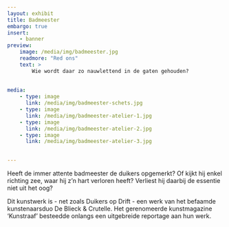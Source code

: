 ```yaml
---
layout: exhibit
title: Badmeester
embargo: true
insert:
    - banner
preview: 
    image: /media/img/badmeester.jpg
    readmore: "Red ons"
    text: >
        Wie wordt daar zo nauwlettend in de gaten gehouden?
        
        
media:
    - type: image
      link: /media/img/badmeester-schets.jpg
    - type: image
      link: /media/img/badmeester-atelier-1.jpg
    - type: image
      link: /media/img/badmeester-atelier-2.jpg
    - type: image
      link: /media/img/badmeester-atelier-3.jpg
      

---
```


Heeft de immer attente badmeester de duikers opgemerkt? Of kijkt hij enkel richting zee, waar hij z’n hart verloren heeft? Verliest hij daarbij de essentie niet uit het oog?

Dit kunstwerk is - net zoals Duikers op Drift - een werk van het befaamde kunstenaarsduo De Blieck & Crutelle. Het gerenomeerde kunstmagazine ‘Kunstraaf’ besteedde onlangs een uitgebreide reportage aan hun werk.